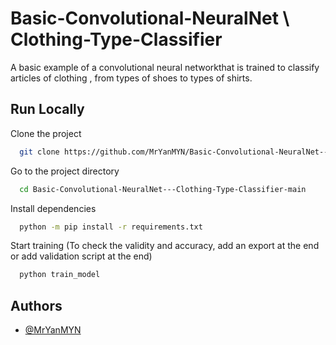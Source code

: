 
# Basic-Convolutional-NeuralNet \ Clothing-Type-Classifier

A basic example of a convolutional neural networkthat is trained to classify articles of clothing , from types of shoes to types of shirts.



## Run Locally

Clone the project

```bash
  git clone https://github.com/MrYanMYN/Basic-Convolutional-NeuralNet---Clothing-Type-Classifier
```

Go to the project directory

```bash
  cd Basic-Convolutional-NeuralNet---Clothing-Type-Classifier-main
```

Install dependencies

```bash
  python -m pip install -r requirements.txt
```

Start training (To check the validity and accuracy, add an export at the end or add validation script at the end)

```bash
  python train_model
```


## Authors

- [@MrYanMYN](https://github.com/MrYanMYN)



